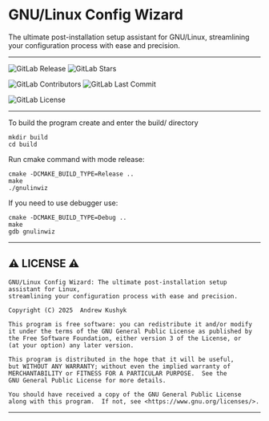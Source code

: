 # GNU/Linux Config Wizard

The ultimate post-installation setup assistant for GNU/Linux, streamlining your configuration process with ease and precision.

---

![GitLab Release](https://img.shields.io/gitlab/v/release/git-user-cpp%2Fgnu_linux_config_wizard?display_name=release&date_order_by=released_at&style=flat-square&logo=gitlab)
![GitLab Stars](https://img.shields.io/gitlab/stars/git-user-cpp%2Fgnu_linux_config_wizard?style=flat-square&logo=gitlab)

![GitLab Contributors](https://img.shields.io/gitlab/contributors/git-user-cpp%2Fgnu_linux_config_wizard?style=flat-square&logo=gitlab) ![GitLab Last Commit](https://img.shields.io/gitlab/last-commit/git-user-cpp%2Fgnu_linux_config_wizard?style=flat-square&logo=gitlab)

![GitLab License](https://img.shields.io/gitlab/license/git-user-cpp%2Fgnu_linux_config_wizard?style=flat-square&logo=gitlab)

---
To build the program create and enter the build/ directory
```
mkdir build
cd build
```
Run cmake command with mode release:
```
cmake -DCMAKE_BUILD_TYPE=Release ..
make
./gnulinwiz
```
If you need to use debugger use:
```
cmake -DCMAKE_BUILD_TYPE=Debug ..
make
gdb gnulinwiz
```
---

## ⚠️ LICENSE ⚠️

    GNU/Linux Config Wizard: The ultimate post-installation setup assistant for Linux,
    streamlining your configuration process with ease and precision.

    Copyright (C) 2025  Andrew Kushyk

    This program is free software: you can redistribute it and/or modify
    it under the terms of the GNU General Public License as published by
    the Free Software Foundation, either version 3 of the License, or
    (at your option) any later version.

    This program is distributed in the hope that it will be useful,
    but WITHOUT ANY WARRANTY; without even the implied warranty of
    MERCHANTABILITY or FITNESS FOR A PARTICULAR PURPOSE.  See the
    GNU General Public License for more details.

    You should have received a copy of the GNU General Public License
    along with this program.  If not, see <https://www.gnu.org/licenses/>.

---
